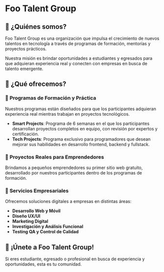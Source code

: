 # Foo Talent Group

## 🚀 ¿Quiénes somos?
Foo Talent Group es una organización que impulsa el crecimiento de nuevos talentos en tecnología a través de programas de formación, mentorías y proyectos prácticos. 

Nuestra misión es brindar oportunidades a estudiantes y egresados para que adquieran experiencia real y conecten con empresas en busca de talento emergente.

## 🎯 ¿Qué ofrecemos?
### 🔹 **Programas de Formación y Práctica**
Nuestros programas están diseñados para que los participantes adquieran experiencia real mientras trabajan en proyectos tecnológicos.

- **Smart Projects**: Programa de 6 semanas en el que los participantes desarrollan proyectos completos en equipo, con revisión por expertos y certificación.
- **Tech Projects**: Programa exclusivo para programadores que desean mejorar sus habilidades en desarrollo frontend, backend y fullstack.

### 🔹 **Proyectos Reales para Emprendedores**
Brindamos a pequeños emprendedores su primer sitio web gratuito, desarrollado por nuestros participantes dentro de los programas de formación.

### 🔹 **Servicios Empresariales**
Ofrecemos soluciones digitales a empresas en distintas áreas:
- **Desarrollo Web y Móvil**
- **Diseño UX/UI**
- **Marketing Digital**
- **Investigación y Análisis Funcional**
- **Testing QA y Control de Calidad**

## 📢 ¡Únete a Foo Talent Group!
Si eres estudiante, egresado o profesional en busca de experiencia y oportunidades, esta es tu comunidad.

